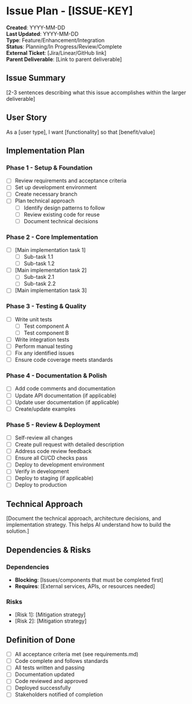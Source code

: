 # Issue Plan - [ISSUE-KEY]

**Created**: YYYY-MM-DD  
**Last Updated**: YYYY-MM-DD  
**Type**: Feature/Enhancement/Integration  
**Status**: Planning/In Progress/Review/Complete  
**External Ticket**: [Jira/Linear/GitHub link]  
**Parent Deliverable**: [Link to parent deliverable]  

## Issue Summary

[2-3 sentences describing what this issue accomplishes within the larger deliverable]

## User Story

As a [user type], I want [functionality] so that [benefit/value]

## Implementation Plan

### Phase 1 - Setup & Foundation

- [ ] Review requirements and acceptance criteria
- [ ] Set up development environment
- [ ] Create necessary branch
- [ ] Plan technical approach
  - [ ] Identify design patterns to follow
  - [ ] Review existing code for reuse
  - [ ] Document technical decisions

### Phase 2 - Core Implementation

- [ ] [Main implementation task 1]
  - [ ] Sub-task 1.1
  - [ ] Sub-task 1.2
- [ ] [Main implementation task 2]
  - [ ] Sub-task 2.1
  - [ ] Sub-task 2.2
- [ ] [Main implementation task 3]

### Phase 3 - Testing & Quality

- [ ] Write unit tests
  - [ ] Test component A
  - [ ] Test component B
- [ ] Write integration tests
- [ ] Perform manual testing
- [ ] Fix any identified issues
- [ ] Ensure code coverage meets standards

### Phase 4 - Documentation & Polish

- [ ] Add code comments and documentation
- [ ] Update API documentation (if applicable)
- [ ] Update user documentation (if applicable)
- [ ] Create/update examples

### Phase 5 - Review & Deployment

- [ ] Self-review all changes
- [ ] Create pull request with detailed description
- [ ] Address code review feedback
- [ ] Ensure all CI/CD checks pass
- [ ] Deploy to development environment
- [ ] Verify in development
- [ ] Deploy to staging (if applicable)
- [ ] Deploy to production

## Technical Approach

[Document the technical approach, architecture decisions, and implementation strategy. This helps AI understand how to build the solution.]

## Dependencies & Risks

### Dependencies
- **Blocking**: [Issues/components that must be completed first]
- **Requires**: [External services, APIs, or resources needed]

### Risks
- [Risk 1]: [Mitigation strategy]
- [Risk 2]: [Mitigation strategy]

## Definition of Done

- [ ] All acceptance criteria met (see requirements.md)
- [ ] Code complete and follows standards
- [ ] All tests written and passing
- [ ] Documentation updated
- [ ] Code reviewed and approved
- [ ] Deployed successfully
- [ ] Stakeholders notified of completion
